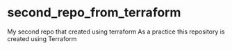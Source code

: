 # second_repo_from_terraform
My second repo that created using terraform
As a practice this repository is created using Terraform 
